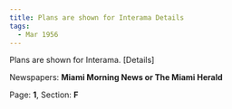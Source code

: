 ```yaml
---  
title: Plans are shown for Interama Details  
tags:  
  - Mar 1956  
---  
```

  
Plans are shown for Interama. [Details]  
  
Newspapers: **Miami Morning News or The Miami Herald**  
  
Page: **1**, Section: **F** 

